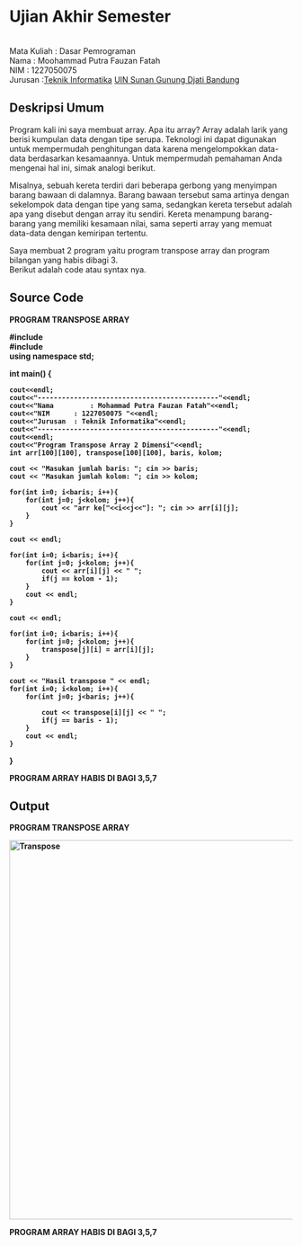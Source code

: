 # Ujian Akhir Semester 
<br>Mata Kuliah     : Dasar Pemrograman
<br> Nama           : Moohammad Putra Fauzan Fatah
<br>NIM		          :	1227050075
<br>Jurusan		      :[Teknik Informatika](http://if.uinsgd.ac.id/) [UIN Sunan Gunung Djati Bandung](https://uinsgd.ac.id/) 

## Deskripsi Umum
   Program kali ini saya membuat array. Apa itu array? Array adalah larik yang berisi kumpulan data dengan tipe serupa. Teknologi ini dapat digunakan untuk mempermudah penghitungan data karena mengelompokkan data-data berdasarkan kesamaannya. Untuk mempermudah pemahaman Anda mengenai hal ini, simak analogi berikut.

Misalnya, sebuah kereta terdiri dari beberapa gerbong yang menyimpan barang bawaan di dalamnya. Barang bawaan tersebut sama artinya dengan sekelompok data dengan tipe yang sama, sedangkan kereta tersebut adalah apa yang disebut dengan array itu sendiri. Kereta menampung barang-barang yang memiliki kesamaan nilai, sama seperti array yang memuat data-data dengan kemiripan tertentu.

Saya membuat 2 program yaitu program transpose array dan program bilangan yang habis dibagi 3.
<br> Berikut adalah code atau syntax nya.
## Source Code

<b>PROGRAM TRANSPOSE ARRAY<b>

#include <iostream>
<br> #include <iomanip>
<br> using namespace std;

int main() {
	
	cout<<endl;
	cout<<"---------------------------------------------"<<endl;
	cout<<"Nama 		: Mohammad Putra Fauzan Fatah"<<endl;
	cout<<"NIM		: 1227050075 "<<endl;
	cout<<"Jurusan 	: Teknik Informatika"<<endl;
	cout<<"---------------------------------------------"<<endl;
	cout<<endl;
	cout<<"Program Transpose Array 2 Dimensi"<<endl;
	int arr[100][100], transpose[100][100], baris, kolom;
	
	cout << "Masukan jumlah baris: "; cin >> baris;
	cout << "Masukan jumlah kolom: "; cin >> kolom;
	
	for(int i=0; i<baris; i++){
		for(int j=0; j<kolom; j++){
			cout << "arr ke["<<i<<j<<"]: "; cin >> arr[i][j];
		}
	}
	
	cout << endl;
	
	for(int i=0; i<baris; i++){
		for(int j=0; j<kolom; j++){
			cout << arr[i][j] << " ";
			if(j == kolom - 1);
		}
		cout << endl;
	}
	
	cout << endl;
	
	for(int i=0; i<baris; i++){
		for(int j=0; j<kolom; j++){
			transpose[j][i] = arr[i][j];
		}
	}
	
	cout << "Hasil transpose " << endl;
	for(int i=0; i<kolom; i++){
		for(int j=0; j<baris; j++){
			
			cout << transpose[i][j] << " ";
			if(j == baris - 1);
		}
		cout << endl;
	}
	
	
}

	
<b>PROGRAM ARRAY HABIS DI BAGI 3,5,7<b>
	
## Output
<b>PROGRAM TRANSPOSE ARRAY<b>
	
<img width="675" alt="Transpose" src="https://user-images.githubusercontent.com/90183052/208379003-99597e9a-cd15-445b-b856-7b4c82409e53.PNG">

<b>PROGRAM ARRAY HABIS DI BAGI 3,5,7<b>
